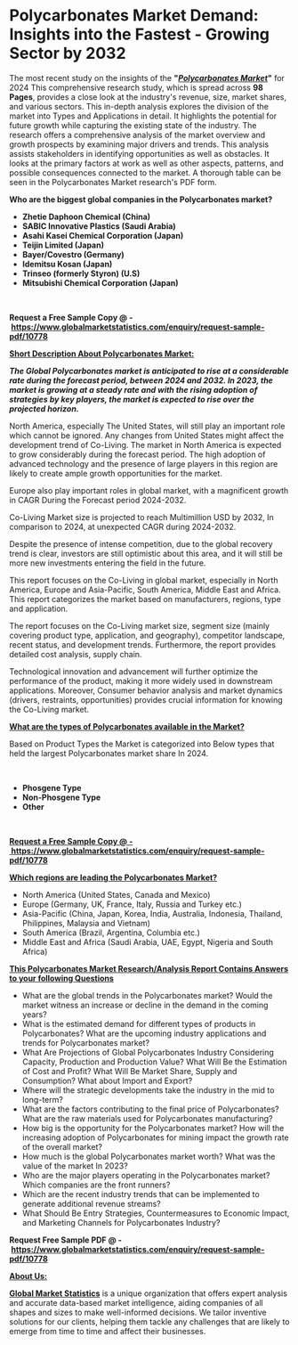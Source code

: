<h1>Polycarbonates Market Demand: Insights into the Fastest - Growing Sector by 2032</h1>
<p>The most recent study on the insights of the <strong>"</strong><a href="https://www.globalmarketstatistics.com/market-reports/polycarbonates-market-10778"><strong><em>Polycarbonates Market</em></strong></a><strong>"</strong>&nbsp;for 2024 This comprehensive research study, which is spread across <strong>98 Pages</strong>, provides a close look at the industry's revenue, size, market shares, and various sectors. This in-depth analysis explores the division of the market into Types and Applications in detail. It highlights the potential for future growth while capturing the existing state of the industry. The research offers a comprehensive analysis of the market overview and growth prospects by examining major drivers and trends. This analysis assists stakeholders in identifying opportunities as well as obstacles. It looks at the primary factors at work as well as other aspects, patterns, and possible consequences connected to the market. A thorough table can be seen in the Polycarbonates Market research's PDF form.</p>
<p><strong>Who are the biggest global companies in the Polycarbonates market?<br /></strong></p>
<ul>
<li><strong>Zhetie Daphoon Chemical (China)</strong></li>
<li><strong>SABIC Innovative Plastics (Saudi Arabia)</strong></li>
<li><strong>Asahi Kasei Chemical Corporation (Japan)</strong></li>
<li><strong>Teijin Limited (Japan)</strong></li>
<li><strong>Bayer/Covestro (Germany)</strong></li>
<li><strong>Idemitsu Kosan (Japan)</strong></li>
<li><strong>Trinseo (formerly Styron) (U.S)</strong></li>
<li><strong>Mitsubishi Chemical Corporation (Japan)</strong></li>
</ul>
<p>&nbsp;</p>
<p><strong>Request a Free Sample Copy @ -&nbsp;</strong><a href="https://www.globalmarketstatistics.com/enquiry/request-sample-pdf/10778"><strong>https://www.globalmarketstatistics.com/enquiry/request-sample-pdf/10778</strong></a></p>
<p><strong><u>Short Description About Polycarbonates Market:</u></strong></p>
<p><strong><em>The Global Polycarbonates market is anticipated to rise at a considerable rate during the forecast period, between 2024 and 2032. In 2023, the market is growing at a steady rate and with the rising adoption of strategies by key players, the market is expected to rise over the projected horizon.</em></strong></p>
<p>North America, especially The United States, will still play an important role which cannot be ignored. Any changes from United States might affect the development trend of Co-Living. The market in North America is expected to grow considerably during the forecast period. The high adoption of advanced technology and the presence of large players in this region are likely to create ample growth opportunities for the market.</p>
<p>Europe also play important roles in global market, with a magnificent growth in CAGR During the Forecast period 2024-2032.</p>
<p>Co-Living Market size is projected to reach Multimillion USD by 2032, In comparison to 2024, at unexpected CAGR during 2024-2032.</p>
<p>Despite the presence of intense competition, due to the global recovery trend is clear, investors are still optimistic about this area, and it will still be more new investments entering the field in the future.</p>
<p>This report focuses on the Co-Living in global market, especially in North America, Europe and Asia-Pacific, South America, Middle East and Africa. This report categorizes the market based on manufacturers, regions, type and application.</p>
<p>The report focuses on the Co-Living market size, segment size (mainly covering product type, application, and geography), competitor landscape, recent status, and development trends. Furthermore, the report provides detailed cost analysis, supply chain.</p>
<p>Technological innovation and advancement will further optimize the performance of the product, making it more widely used in downstream applications. Moreover, Consumer behavior analysis and market dynamics (drivers, restraints, opportunities) provides crucial information for knowing the Co-Living market.</p>
<p><strong><u>What are the types of Polycarbonates available in the Market?</u></strong></p>
<p>Based on Product Types the Market is categorized into Below types that held the largest Polycarbonates market share In 2024.</p>
<p>&nbsp;</p>
<ul>
<li><strong>Phosgene Type</strong></li>
<li><strong>Non-Phosgene Type</strong></li>
<li><strong>Other</strong></li>
</ul>
<p>&nbsp;</p>
<p><strong><u>Request a Free Sample Copy @ -&nbsp;</u></strong><a href="https://www.globalmarketstatistics.com/enquiry/request-sample-pdf/10778"><strong>https://www.globalmarketstatistics.com/enquiry/request-sample-pdf/10778</strong></a></p>
<p><strong><u>Which regions are leading the Polycarbonates Market?</u></strong></p>
<ul>
<li>North America (United States, Canada and Mexico)</li>
<li>Europe (Germany, UK, France, Italy, Russia and Turkey etc.)</li>
<li>Asia-Pacific (China, Japan, Korea, India, Australia, Indonesia, Thailand, Philippines, Malaysia and Vietnam)</li>
<li>South America (Brazil, Argentina, Columbia etc.)</li>
<li>Middle East and Africa (Saudi Arabia, UAE, Egypt, Nigeria and South Africa)</li>
</ul>
<p><strong><u>This Polycarbonates Market Research/Analysis Report Contains Answers to your following Questions</u></strong></p>
<ul>
<li>What are the global trends in the Polycarbonates market? Would the market witness an increase or decline in the demand in the coming years?</li>
<li>What is the estimated demand for different types of products in Polycarbonates? What are the upcoming industry applications and trends for Polycarbonates market?</li>
<li>What Are Projections of Global Polycarbonates Industry Considering Capacity, Production and Production Value? What Will Be the Estimation of Cost and Profit? What Will Be Market Share, Supply and Consumption? What about Import and Export?</li>
<li>Where will the strategic developments take the industry in the mid to long-term?</li>
<li>What are the factors contributing to the final price of Polycarbonates? What are the raw materials used for Polycarbonates manufacturing?</li>
<li>How big is the opportunity for the Polycarbonates market? How will the increasing adoption of Polycarbonates for mining impact the growth rate of the overall market?</li>
<li>How much is the global Polycarbonates market worth? What was the value of the market In 2023?</li>
<li>Who are the major players operating in the Polycarbonates market? Which companies are the front runners?</li>
<li>Which are the recent industry trends that can be implemented to generate additional revenue streams?</li>
<li>What Should Be Entry Strategies, Countermeasures to Economic Impact, and Marketing Channels for Polycarbonates Industry?</li>
</ul>
<p><strong>Request Free Sample PDF @ -&nbsp;</strong><a href="https://www.globalmarketstatistics.com/enquiry/request-sample-pdf/10778"><strong>https://www.globalmarketstatistics.com/enquiry/request-sample-pdf/10778</strong></a></p>
<p><strong><u>About Us:</u></strong></p>
<p><a href="https://www.globalmarketstatistics.com/enquiry/request-sample-pdf/10778"><strong>Global Market Statistics</strong></a>&nbsp;is a unique organization that offers expert analysis and accurate data-based market intelligence, aiding companies of all shapes and sizes to make well-informed decisions. We tailor inventive solutions for our clients, helping them tackle any challenges that are likely to emerge from time to time and affect their businesses.</p>